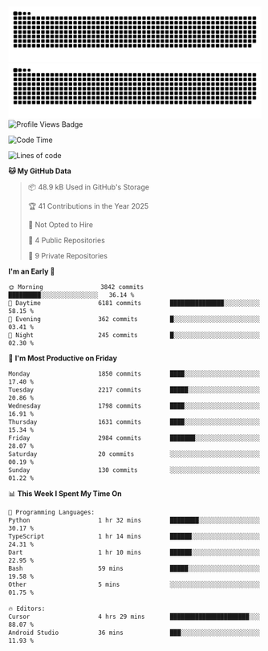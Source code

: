 <img src="https://github.com/nielsbaggerman/nielsbaggerman/blob/output/github-contribution-grid-snake.svg#gh-light-mode-only" alt="GitHub Snake Light">
<img src="https://github.com/nielsbaggerman/nielsbaggerman/blob/output/github-contribution-grid-snake-dark.svg#gh-dark-mode-only" alt="GitHub Snake Dark">
<img src="https://komarev.com/ghpvc/?username=nielsbaggerman&amp;label=Profile+Views" alt="Profile Views Badge" />

<!--START_SECTION:waka-->
![Code Time](http://img.shields.io/badge/Code%20Time-2%2C368%20hrs%2019%20mins-blue)

![Lines of code](https://img.shields.io/badge/From%20Hello%20World%20I%27ve%20Written-12.0%20million%20lines%20of%20code-blue)

**🐱 My GitHub Data** 

> 📦 48.9 kB Used in GitHub's Storage 
 > 
> 🏆 41 Contributions in the Year 2025
 > 
> 🚫 Not Opted to Hire
 > 
> 📜 4 Public Repositories 
 > 
> 🔑 9 Private Repositories 
 > 
**I'm an Early 🐤** 

```text
🌞 Morning                3842 commits        █████████░░░░░░░░░░░░░░░░   36.14 % 
🌆 Daytime                6181 commits        ███████████████░░░░░░░░░░   58.15 % 
🌃 Evening                362 commits         █░░░░░░░░░░░░░░░░░░░░░░░░   03.41 % 
🌙 Night                  245 commits         █░░░░░░░░░░░░░░░░░░░░░░░░   02.30 % 
```
📅 **I'm Most Productive on Friday** 

```text
Monday                   1850 commits        ████░░░░░░░░░░░░░░░░░░░░░   17.40 % 
Tuesday                  2217 commits        █████░░░░░░░░░░░░░░░░░░░░   20.86 % 
Wednesday                1798 commits        ████░░░░░░░░░░░░░░░░░░░░░   16.91 % 
Thursday                 1631 commits        ████░░░░░░░░░░░░░░░░░░░░░   15.34 % 
Friday                   2984 commits        ███████░░░░░░░░░░░░░░░░░░   28.07 % 
Saturday                 20 commits          ░░░░░░░░░░░░░░░░░░░░░░░░░   00.19 % 
Sunday                   130 commits         ░░░░░░░░░░░░░░░░░░░░░░░░░   01.22 % 
```


📊 **This Week I Spent My Time On** 

```text
💬 Programming Languages: 
Python                   1 hr 32 mins        ████████░░░░░░░░░░░░░░░░░   30.17 % 
TypeScript               1 hr 14 mins        ██████░░░░░░░░░░░░░░░░░░░   24.31 % 
Dart                     1 hr 10 mins        ██████░░░░░░░░░░░░░░░░░░░   22.95 % 
Bash                     59 mins             █████░░░░░░░░░░░░░░░░░░░░   19.58 % 
Other                    5 mins              ░░░░░░░░░░░░░░░░░░░░░░░░░   01.75 % 

🔥 Editors: 
Cursor                   4 hrs 29 mins       ██████████████████████░░░   88.07 % 
Android Studio           36 mins             ███░░░░░░░░░░░░░░░░░░░░░░   11.93 % 
```


<!--END_SECTION:waka-->

